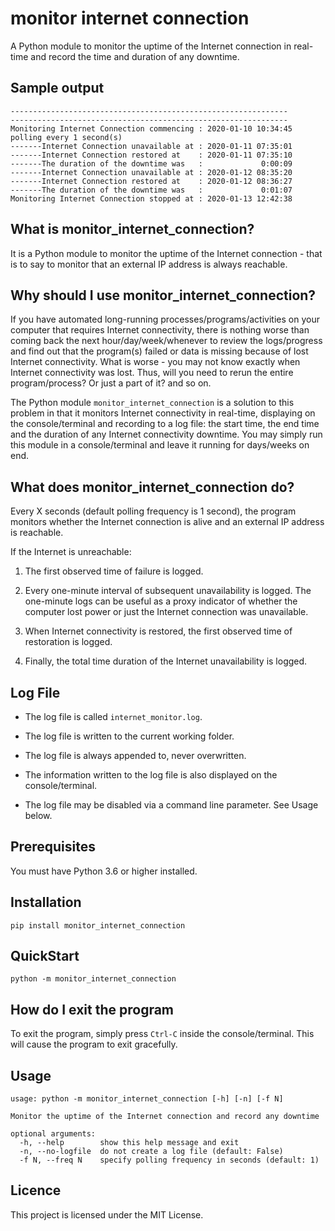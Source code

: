 # monitor internet connection
A Python module to monitor the uptime of the Internet connection in real-time and record the time and duration of any downtime.


Sample output
-----------------------------

```
--------------------------------------------------------------
--------------------------------------------------------------
Monitoring Internet Connection commencing : 2020-01-10 10:34:45 polling every 1 second(s)
-------Internet Connection unavailable at : 2020-01-11 07:35:01
-------Internet Connection restored at    : 2020-01-11 07:35:10
-------The duration of the downtime was   :             0:00:09
-------Internet Connection unavailable at : 2020-01-12 08:35:20
-------Internet Connection restored at    : 2020-01-12 08:36:27
-------The duration of the downtime was   :             0:01:07
Monitoring Internet Connection stopped at : 2020-01-13 12:42:38
```




What is monitor_internet_connection?
---------------------------------------
It is a Python module to monitor the uptime of the Internet connection - that is to say to monitor that an external IP address is always reachable.


Why should I use monitor_internet_connection?
-------------------------------------------------
If you have automated long-running processes/programs/activities on your computer that requires Internet connectivity, there is nothing worse than coming back the next hour/day/week/whenever to review the logs/progress and find out that the program(s) failed or data is missing because of lost Internet connectivity.  What is worse - you may not know exactly when Internet connectivity was lost.  Thus, will you need to rerun the entire program/process? Or just a part of it? and so on.

The Python module `monitor_internet_connection` is a solution to this problem in that it monitors Internet connectivity in real-time, displaying on the console/terminal and recording to a log file: the start time, the end time and the duration of any Internet connectivity downtime. You may simply run this module in a console/terminal and leave it running for days/weeks on end.


What does monitor_internet_connection do?
--------------------------------------------
Every X seconds (default polling frequency is 1 second), the program monitors whether the Internet connection is alive and an external IP address is reachable.

If the Internet is unreachable:

1) The first observed time of failure is logged.

2) Every one-minute interval of subsequent unavailability is logged. The one-minute logs can be useful as a proxy indicator of whether the computer lost power or just the Internet connection was unavailable.

3) When Internet connectivity is restored, the first observed time of restoration is logged.

4) Finally, the total time duration of the Internet unavailability is logged.



Log File
--------------------------------------------

-  The log file is called `internet_monitor.log`.
-  The log file is written to the current working folder.
-  The log file is always appended to, never overwritten.
-  The information written to the log file is also displayed on the console/terminal.

-  The log file may be disabled via a command line parameter.  See Usage below.

Prerequisites
-------------
You must have Python 3.6 or higher installed.


Installation
-------------------------------------------------------------------


```console
pip install monitor_internet_connection
```


QuickStart
-------------------------------------------------------

```console
python -m monitor_internet_connection
```


How do I exit the program
-------------------------------------------------------
To exit the program, simply press `Ctrl-C` inside the console/terminal.  This will cause the program to exit gracefully.

Usage
-------------------------------------------------------

```console
usage: python -m monitor_internet_connection [-h] [-n] [-f N]

Monitor the uptime of the Internet connection and record any downtime

optional arguments:
  -h, --help        show this help message and exit
  -n, --no-logfile  do not create a log file (default: False)
  -f N, --freq N    specify polling frequency in seconds (default: 1)

```

Licence
---------------
This project is licensed under the MIT License.
